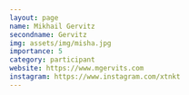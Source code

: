 ```yaml
---
layout: page
name: Mikhail Gervitz
secondname: Gervitz
img: assets/img/misha.jpg
importance: 5
category: participant
website: https://www.mgervits.com
instagram: https://www.instagram.com/xtnkt
---
```



